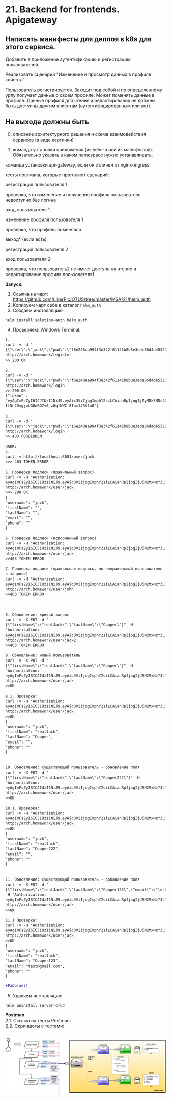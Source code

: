 # 21. Backend for frontends. Apigateway

## Написать манифесты для деплоя в k8s для этого сервиса.

Добавить в приложение аутентификацию и регистрацию пользователей.

Реализовать сценарий "Изменение и просмотр данных в профиле клиента".

Пользователь регистрируется. Заходит под собой и по определенному урлу получает данные о своем профиле. Может поменять данные в профиле. Данные профиля для чтения и редактирования не должны быть доступны другим клиентам (аутентифицированным или нет).

## На выходе должны быть

0) описание архитектурного решения и схема взаимодействия сервисов (в виде картинки)

1) команда установки приложения (из helm-а или из манифестов). Обязательно указать в каком namespace нужно устанавливать.

команда установки api-gateway, если он отличен от nginx-ingress.

тесты постмана, которые прогоняют сценарий:

регистрация пользователя 1

проверка, что изменение и получение профиля пользователя недоступно без логина

вход пользователя 1

изменение профиля пользователя 1

проверка, что профиль поменялся

выход* (если есть)

регистрация пользователя 2

вход пользователя 2

проверка, что пользователь2 не имеет доступа на чтение и редактирование профиля пользователя1.





**Запуск:**
1. Ссылка на чарт: https://github.com/LikerPic/OTUS/tree/master/MSA/21/helm_auth<BR>
2. Копируем чарт себе в каталог `helm_auth`<BR>
3. Создаем инсталляцию
```console
helm install solution-auth helm_auth
```

4. Проверяем:
Windows Terminal:
```console
1.
curl -v -d "{\"user\":\"jack\",\"pwd\":\"f6e248ea994f3e342f61141b8b8e3ede86d4de53257abc8d06ae07a1da73fb39\"}"  http://arch.homework/register
>> 200 OK

2.
curl -v -d "{\"user\":\"jack\",\"pwd\":\"f6e248ea994f3e342f61141b8b8e3ede86d4de53257abc8d06ae07a1da73fb39\"}" http://arch.homework/login
>> 200 OK
{"token" : "eyAgImFsZyI6ICJIUzI1NiJ9.eyAic3ViIjogImphY2siLCAianRpIjogIjAyMDk3MDc4LTY0NjktZThmNC02NDk5LTk1YjVlN2VlOWY4MCJ9.xJJ-Il5n2DvgjnUG0nBO7v0_zGqfNWCf8Inm1J5t1o8"}

3.
curl -v -d "{\"user\":\"jack\",\"pwd\":\"16e248ea994f3e342f61141b8b8e3ede86d4de53257abc8d06ae07a1da73fb38\"}" http://arch.homework/login
>> 403 FORBIDDEN

USER:
4. 
curl -v http://localhost:8001/user/jack
>>> 403 TOKEN ERROR

5. Проверка подписи (правильный запрос)
curl -v -H "Authorization: eyAgImFsZyI6ICJIUzI1NiJ9.eyAic3ViIjogImphY2siLCAianRpIjogIjU5N2MxNzY3LTM0OTEtYTMwZC04NzgzLTc5ZDQ3ZmZkODY5OSJ9.i1vRKE7yV8yGRxDmwhCE6UXMFB6fAfH_coUULwKs0Bg" http://arch.homework/user/jack
>>> 200 OK
{
"username": "jack",
"firstName": "",
"lastName": "",
"email": "",
"phone": ""
}

6. Проверка подписи (испорченный запрос)
curl -v -H "Authorization: AyAgImFsZyI6ICJIUzI1NiJ9.eyAic3ViIjogImphY2siLCAianRpIjogIjU5N2MxNzY3LTM0OTEtYTMwZC04NzgzLTc5ZDQ3ZmZkODY5OSJ9.i1vRKE7yV8yGRxDmwhCE6UXMFB6fAfH_coUULwKs0Bg" http://arch.homework/user/jack
>>403 TOKEN ERROR

7. Проверка подписи (правильная подпись, но неправильный пользователь в запросе)
curl -v -H "Authorization: eyAgImFsZyI6ICJIUzI1NiJ9.eyAic3ViIjogImphY2siLCAianRpIjogIjU5N2MxNzY3LTM0OTEtYTMwZC04NzgzLTc5ZDQ3ZmZkODY5OSJ9.i1vRKE7yV8yGRxDmwhCE6UXMFB6fAfH_coUULwKs0Bg" http://arch.homework/user/john
>>403 TOKEN ERROR



8. Обновление: кривой запрос
curl -v -X PUT -d "{\"firstName\":\"realJack\",\"lastName\":\"Cooper\"}" -H "Authorization: eyAgImFsZyI6ICJIUzI1NiJ9.eyAic3ViIjogImphY2siLCAianRpIjogIjU5N2MxNzY3LTM0OTEtYTMwZC04NzgzLTc5ZDQ3ZmZkODY5OSJ9.i1vRKE7yV8yGRxDmwhCE6UXMFB6fAfH_coUULwKs0Bg"  http://arch.homework/user/jack2
>>403 TOKEN ERROR

9. Обновление: новый пользователь
curl -v -X PUT -d "{\"firstName\":\"realJack\",\"lastName\":\"Cooper\"}" -H "Authorization: eyAgImFsZyI6ICJIUzI1NiJ9.eyAic3ViIjogImphY2siLCAianRpIjogIjU5N2MxNzY3LTM0OTEtYTMwZC04NzgzLTc5ZDQ3ZmZkODY5OSJ9.i1vRKE7yV8yGRxDmwhCE6UXMFB6fAfH_coUULwKs0Bg"  http://arch.homework/user/jack
>>OK

9.1. Проверка:
curl -v -H "Authorization: eyAgImFsZyI6ICJIUzI1NiJ9.eyAic3ViIjogImphY2siLCAianRpIjogIjU5N2MxNzY3LTM0OTEtYTMwZC04NzgzLTc5ZDQ3ZmZkODY5OSJ9.i1vRKE7yV8yGRxDmwhCE6UXMFB6fAfH_coUULwKs0Bg" http://arch.homework/user/jack
>>OK
{
"username": "jack",
"firstName": "realJack",
"lastName": "Cooper",
"email": "",
"phone": ""
}


10. Обновление: существующий пользователь - обновление поля
curl -v -X PUT -d "{\"firstName\":\"realJack\",\"lastName\":\"Cooper222\"}" -H "Authorization: eyAgImFsZyI6ICJIUzI1NiJ9.eyAic3ViIjogImphY2siLCAianRpIjogIjU5N2MxNzY3LTM0OTEtYTMwZC04NzgzLTc5ZDQ3ZmZkODY5OSJ9.i1vRKE7yV8yGRxDmwhCE6UXMFB6fAfH_coUULwKs0Bg"  http://arch.homework/user/jack
>>OK

10.1. Проверка:
curl -v -H "Authorization: eyAgImFsZyI6ICJIUzI1NiJ9.eyAic3ViIjogImphY2siLCAianRpIjogIjU5N2MxNzY3LTM0OTEtYTMwZC04NzgzLTc5ZDQ3ZmZkODY5OSJ9.i1vRKE7yV8yGRxDmwhCE6UXMFB6fAfH_coUULwKs0Bg" http://arch.homework/user/jack
>>OK
{
"username": "jack",
"firstName": "realJack",
"lastName": "Cooper222",
"email": "",
"phone": ""
}


11. Обновление: существующий пользователь - добавление поля
curl -v -X PUT -d "{\"firstName\":\"realJack\",\"lastName\":\"Cooper123\",\"email\":\"test@gmail.com\"}" -H "Authorization: eyAgImFsZyI6ICJIUzI1NiJ9.eyAic3ViIjogImphY2siLCAianRpIjogIjU5N2MxNzY3LTM0OTEtYTMwZC04NzgzLTc5ZDQ3ZmZkODY5OSJ9.i1vRKE7yV8yGRxDmwhCE6UXMFB6fAfH_coUULwKs0Bg"  http://arch.homework/user/jack
>>OK

11.1 Проверка:
curl -v -H "Authorization: eyAgImFsZyI6ICJIUzI1NiJ9.eyAic3ViIjogImphY2siLCAianRpIjogIjU5N2MxNzY3LTM0OTEtYTMwZC04NzgzLTc5ZDQ3ZmZkODY5OSJ9.i1vRKE7yV8yGRxDmwhCE6UXMFB6fAfH_coUULwKs0Bg" http://arch.homework/user/jack
>>OK
{
"username": "jack",
"firstName": "realJack",
"lastName": "Cooper123",
"email": "test@gmail.com",
"phone": ""
}
```



```diff
+Работает!
```
5. Удаляем инсталляцию
```console
helm uninstall server-crud
```

**Postman**<BR>
2.1. Ссылка на тесты Postman: <BR>
2.2. Скриншоты с тестами:<BR><BR>


![Arch](gateway_network.png)


